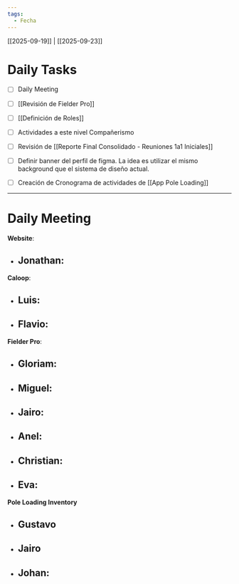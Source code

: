 ```yaml
---
tags:
  - Fecha
---
```

[[2025-09-19]] | [[2025-09-23]] 

# Daily Tasks

- [ ] Daily Meeting
- [ ] [[Revisión de Fielder Pro]] 
- [ ] [[Definición de Roles]]  
- [ ] Actividades a este nivel Compañerismo
- [ ] Revisión de [[Reporte Final Consolidado - Reuniones 1a1 Iniciales]] 
- [ ] Definir banner del perfil de figma. La idea es utilizar el mismo background que el sistema de diseño actual. 
- [ ] Creación de Cronograma de actividades de [[App Pole Loading]] 



---

# Daily Meeting

**Website**:
- Jonathan:
	- 

**Caloop**:
- Luis: 
	- 
- Flavio:
	- 

**Fielder Pro**:
- Gloriam: 
	- 
- Miguel:
	- 
- Jairo: 
	- 
- Anel: 
	- 
- Christian:
	- 
- Eva:
	- 

**Pole Loading Inventory**
- Gustavo
	- 
- Jairo
	- 
- Johan:
	- 
